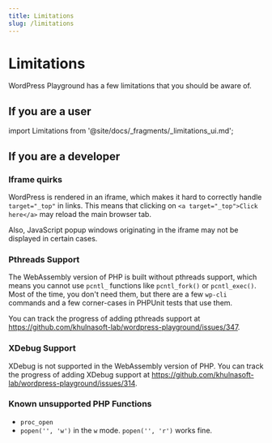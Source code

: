 ```yaml
---
title: Limitations
slug: /limitations
---
```


# Limitations

WordPress Playground has a few limitations that you should be aware of.

## If you are a user

import Limitations from '@site/docs/\_fragments/\_limitations_ui.md';

<Limitations />

## If you are a developer

### Iframe quirks

WordPress is rendered in an iframe, which makes it hard to correctly handle `target="_top"` in links. This means that clicking on `<a target="_top">Click here</a>` may reload the main browser tab.

Also, JavaScript popup windows originating in the iframe may not be displayed in certain cases.

### Pthreads Support

The WebAssembly version of PHP is built without pthreads support, which means you cannot use `pcntl_` functions like `pcntl_fork()` or `pcntl_exec()`. Most of the time, you don't need them, but there are a few `wp-cli` commands and a few corner-cases in PHPUnit tests that use them.

You can track the progress of adding pthreads support at https://github.com/khulnasoft-lab/wordpress-playground/issues/347.

### XDebug Support

XDebug is not supported in the WebAssembly version of PHP. You can track the progress of adding XDebug support at https://github.com/khulnasoft-lab/wordpress-playground/issues/314.

### Known unsupported PHP Functions

-   `proc_open`
-   `popen('', 'w')` in the `w` mode. `popen('', 'r')` works fine.
